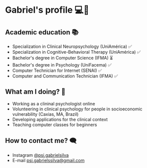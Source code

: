 # Gabriel's profile 💻🧠

## Academic education 📚
- Specialization in Clinical Neuropsychology (UniAmérica) ✅
- Specialization in Cognitive-Behavioral Therapy (UniAmérica) ✅
- Bachelor's degree in Computer Science (IFMA) ⏳
- Bachelor's degree in Psychology (UniFacema) ✅
- Computer Technician for Internet (SENAI) ✅
- Computer and Communication Technician (IFMA) ✅

## What am I doing? 💪
- Working as a clininal psychologist online
- Volunteering in clinical psychology for people in socioeconomic vulnerability (Caxias, MA, Brazil)
- Developing applications for the clinical context
- Teaching computer classes for beginners

## How to contact me? 🗨️
- Instagram [@psi.gabrielsilva ](https://www.instragram.com/psi.gabrielsilva)
- E-mail psi.gabrielssilva@gmail.com
